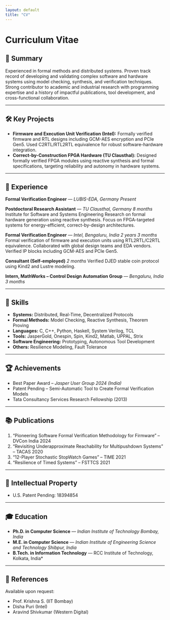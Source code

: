```yaml
---
layout: default
title: "CV"
---
```

# Curriculum Vitae

## 👤 Summary

Experienced in formal methods and distributed systems. Proven track record of developing and validating complex software and hardware systems using model checking, synthesis, and verification techniques. Strong contributor to academic and industrial research with programming expertise and a history of impactful publications, tool development, and cross-functional collaboration.

---

## 🛠 Key Projects

- **Firmware and Execution Unit Verification (Intel):** Formally verified firmware and RTL designs including GCM-AES encryption and PCIe Gen5. Used C2RTL/RTL2RTL equivalence for robust software-hardware integration.
- **Correct-by-Construction FPGA Hardware (TU Clausthal):** Designed formally verified FPGA modules using reactive synthesis and formal specifications, targeting reliability and autonomy in hardware systems.

---

## 💼 Experience

**Formal Verification Engineer** — *LUBIS-EDA, Germany*
*Present*

**Postdoctoral Research Assistant** — *TU Clausthal, Germany*
*8 months*
Institute for Software and Systems Engineering
Research on formal hardware generation using reactive synthesis. Focus on FPGA-targeted systems for energy-efficient, correct-by-design architectures.

**Formal Verification Engineer** — *Intel, Bengaluru, India*
*2 years 3 months*
Formal verification of firmware and execution units using RTL2RTL/C2RTL equivalence. Collaborated with global design teams and EDA vendors. Verified IP blocks including GCM-AES and PCIe Gen5.

**Consultant (Self-employed)**
*2 months*
Verified DJED stable coin protocol using Kind2 and Lustre modeling.

**Intern, MathWorks – Control Design Automation Group** — *Bengaluru, India*
*3 months*

---

## 🧠 Skills

- **Systems:** Distributed, Real-Time, Decentralized Protocols
- **Formal Methods:** Model Checking, Reactive Synthesis, Theorem Proving
- **Languages:** C, C++, Python, Haskell, System Verilog, TCL
- **Tools:** JasperGold, Onespin, Spin, Kind2, Matlab, UPPAL, Strix
- **Software Engineering:** Prototyping, Autonomous Tool Development
- **Others:** Resilience Modeling, Fault Tolerance

---

## 🏆 Achievements

- Best Paper Award – *Jasper User Group 2024 (India)*
- Patent Pending – Semi-Automatic Tool to Create Formal Verification Models
- Tata Consultancy Services Research Fellowship (2013)

---

## 📚 Publications

1. “Pioneering Software Formal Verification Methodology for Firmware” – DVCon India 2024
2. “Revisiting Underapproximate Reachability for Multipushdown Systems” – TACAS 2020
3. “12-Player Stochastic StopWatch Games” – TIME 2021
4. “Resilience of Timed Systems” – FSTTCS 2021

---

## 📘 Intellectual Property

- U.S. Patent Pending: 18394854

---

## 🎓 Education

* **Ph.D. in Computer Science** — *Indian Institute of Technology Bombay, India*
* **M.E. in Computer Science** — *Indian Institute of Engineering Science and Technology Shibpur, India*
* **B.Tech. in Information Technology** — RCC Institute of Technology, Kolkata, India*

---

## 🧾 References

Available upon request:

- Prof. Krishna S. (IIT Bombay)
- Disha Puri (Intel)
- Aravind Shivkumar (Western Digital)
